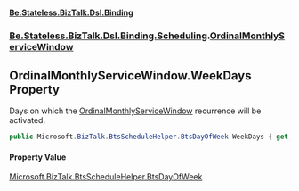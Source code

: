 #### [Be.Stateless.BizTalk.Dsl.Binding](README.md 'README')
### [Be.Stateless.BizTalk.Dsl.Binding.Scheduling](Be.Stateless.BizTalk.Dsl.Binding.Scheduling.md 'Be.Stateless.BizTalk.Dsl.Binding.Scheduling').[OrdinalMonthlyServiceWindow](OrdinalMonthlyServiceWindow.md 'Be.Stateless.BizTalk.Dsl.Binding.Scheduling.OrdinalMonthlyServiceWindow')

## OrdinalMonthlyServiceWindow.WeekDays Property

Days on which the [OrdinalMonthlyServiceWindow](OrdinalMonthlyServiceWindow.md 'Be.Stateless.BizTalk.Dsl.Binding.Scheduling.OrdinalMonthlyServiceWindow') recurrence will be activated.

```csharp
public Microsoft.BizTalk.BtsScheduleHelper.BtsDayOfWeek WeekDays { get; set; }
```

#### Property Value
[Microsoft.BizTalk.BtsScheduleHelper.BtsDayOfWeek](https://docs.microsoft.com/en-us/dotnet/api/Microsoft.BizTalk.BtsScheduleHelper.BtsDayOfWeek 'Microsoft.BizTalk.BtsScheduleHelper.BtsDayOfWeek')